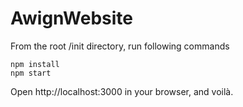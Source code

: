 # AwignWebsite

From the root /init directory, run following commands </br>

```
npm install
npm start
```

Open http://localhost:3000 in your browser, and voilà.